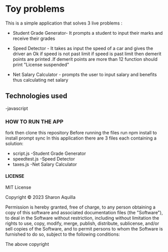 # Toy problems
This is a simple application that solves 3 live problems :
- Student Grade Generator-
It prompts a student to input their marks and receive their grades

- Speed Detector - It takes as input the speed of a car and gives the driver an Ok if speed is not past limit if speed is past limit then demerit points are printed .If demerit points are more than 12 function should print "License suspended"

- Net Salary Calculator - prompts the user to input salary and benefits thus calculating net salary
## Technologies used
-javascript
### HOW TO RUN THE APP
fork then clone this repository
Before running the files run npm install to install prompt sync
In this application there are 3 files each containing a solution:
- script.js -Student Grade Generator
- speedtest.js -Speed Detector
- taxes.js -Net Salary Calculator
#### LICENSE
MIT License

Copyright © 2023 Sharon Aquilla

Permission is hereby granted, free of charge, to any person obtaining a copy of this software and associated documentation files (the "Software"), to deal in the Software without restriction, including without limitation the rights to use, copy, modify, merge, publish, distribute, sublicense, and/or sell copies of the Software, and to permit persons to whom the Software is furnished to do so, subject to the following conditions:

The above copyright 

